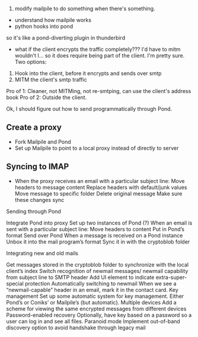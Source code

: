 1. modify mailpile to do something when there's something.


- understand how mailpile works
- python hooks into pond

so it's like a pond-diverting plugin in thunderbird


- what if the client encrypts the traffic completely??? I'd have to mitm wouldn't I... so it does require being part of the client. I'm pretty sure.
Two options:
1. Hook into the client, before it encrypts and sends over smtp
2. MITM the client's smtp traffic

Pro of 1: Cleaner, not MITMing, not re-smtping, can use the client's address book
Pro of 2: Outside the client.

Ok, I should figure out how to send programmatically through Pond.

## Create a proxy

- Fork Mailpile and Pond
- Set up Mailpile to point to a local proxy instead of directly to server

## Syncing to IMAP

- When the proxy receives an email with a particular subject line:
Move headers to message content
Replace headers with default/junk values
Move message to specific folder
Delete original message
Make sure these changes sync

Sending through Pond

Integrate Pond into proxy
Set up two instances of Pond (?)
When an email is sent with a particular subject line:
Move headers to content
Put in Pond’s format
Send over Pond
When a message is received on a Pond instance
Unbox it into the mail program’s format
Sync it in with the cryptoblob folder

Integrating new and old mails

Get messages stored in the cryptoblob folder to synchronize with the local client’s index
Switch recognition of newmail messages/ newmail capability from subject line to SMTP header
Add UI element to indicate extra-super-special protection
Automatically switching to newmail
When we see a “newmail-capable” header in an email, mark it in the contact card.
Key management
Set up some automatic system for key management. Either Pond’s or Coniks’ or Mailpile’s (but automatic).
Multiple devices
Add a scheme for viewing the same encrypted messages from different devices
Password-enabled recovery
Optionally, have key based on a password so a user can log in and see all files.
Paranoid mode
Implement out-of-band discovery option to avoid handshake through legacy mail
